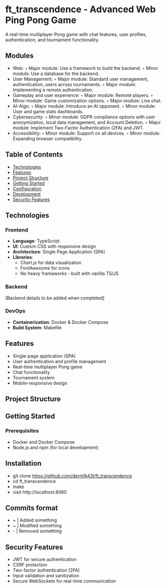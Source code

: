 # ft_transcendence - Advanced Web Ping Pong Game

A real-time multiplayer Pong game with chat features, user profiles, authentication, and tournament functionality.

## Modules
 - Web: ◦ Major module: Use a framework to build the backend.
        ◦ Minor module: Use a database for the backend.
- User Management:  ◦ Major module: Standard user management, authentication, users across tournaments.
                    ◦ Major module: Implementing a remote authentication.
- Gameplay and user experience: ◦ Major module: Remote players.
                                ◦ Minor module: Game customization options.
                                ◦ Major module: Live chat.
- AI-Algo:  ◦ Major module: Introduce an AI opponent.
            ◦ Minor module: User and game stats dashboards.
- Cybersecurity: ◦ Minor module: GDPR compliance options with user anonymization, local data management, and Account Deletion.
                 ◦ Major module: Implement Two-Factor Authentication (2FA) and JWT.
- Accessibility:  ◦ Minor module: Support on all devices.
                  ◦ Minor module: Expanding browser compatibility.

## Table of Contents
- [Technologies](#technologies)
- [Features](#features)
- [Project Structure](#project-structure)
- [Getting Started](#getting-started)
- [Configuration](#configuration)
- [Development](#development)
- [Security Features](#security-features)

## Technologies

### Frontend
- **Language**: TypeScript
- **UI**: Custom CSS with responsive design
- **Architecture**: Single Page Application (SPA)
- **Libraries**:
  - Chart.js for data visualization
  - FontAwesome for icons
  - No heavy frameworks - built with vanilla TS/JS

### Backend 
[Backend details to be added when completed]

### DevOps
- **Containerization**: Docker & Docker Compose
- **Build System**: Makefile

## Features
- Single-page application (SPA)
- User authentication and profile management
- Real-time multiplayer Pong game
- Chat functionality
- Tournament system
- Mobile-responsive design

## Project Structure


## Getting Started

### Prerequisites
- Docker and Docker Compose
- Node.js and npm (for local development)

## Installation
- git clone https://github.com/derm1k43l/ft_transcendence
- cd ft_transcendence
- make
- visit http://localhost:8080

## Commits format
- \+ | Added something 
- ~ | Modified something
- \- | Removed something

## Security Features

- JWT for secure authentication
- CSRF protection
- Two-factor authentication (2FA)
- Input validation and sanitization
- Secure WebSockets for real-time communication
